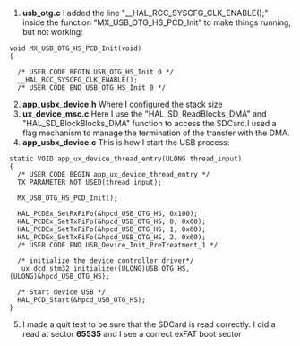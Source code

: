 1. **usb_otg.c** I added the line "__HAL_RCC_SYSCFG_CLK_ENABLE();" inside the function "MX_USB_OTG_HS_PCD_Init" to make things running, but not working:


```
void MX_USB_OTG_HS_PCD_Init(void)
{

  /* USER CODE BEGIN USB_OTG_HS_Init 0 */
  __HAL_RCC_SYSCFG_CLK_ENABLE();
  /* USER CODE END USB_OTG_HS_Init 0 */
```

2. **app_usbx_device.h** Where I configured the stack size
3. **ux_device_msc.c** Here I use the "HAL_SD_ReadBlocks_DMA" and "HAL_SD_BlockBlocks_DMA" function to access the SDCard.I used a flag mechanism to manage the termination of the transfer with the DMA.
4. **app_usbx_device.c** This is how I start the USB process:


```
static VOID app_ux_device_thread_entry(ULONG thread_input)
{
  /* USER CODE BEGIN app_ux_device_thread_entry */
  TX_PARAMETER_NOT_USED(thread_input);

  MX_USB_OTG_HS_PCD_Init();

  HAL_PCDEx_SetRxFiFo(&hpcd_USB_OTG_HS, 0x100);
  HAL_PCDEx_SetTxFiFo(&hpcd_USB_OTG_HS, 0, 0x60);
  HAL_PCDEx_SetTxFiFo(&hpcd_USB_OTG_HS, 1, 0x60);
  HAL_PCDEx_SetTxFiFo(&hpcd_USB_OTG_HS, 2, 0x60);
  /* USER CODE END USB_Device_Init_PreTreatment_1 */

  /* initialize the device controller driver*/
  _ux_dcd_stm32_initialize((ULONG)USB_OTG_HS, (ULONG)&hpcd_USB_OTG_HS);

  /* Start device USB */
  HAL_PCD_Start(&hpcd_USB_OTG_HS);
}
```

5. I made a quit test to be sure that the SDCard is read correctly. I did a read at sector **65535** and I see a correct exFAT boot sector

